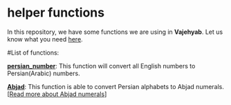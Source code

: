 # helper functions
In this repository, we have some functions we are using in **Vajehyab**. Let us know what you need [here](https://github.com/vajeyyab/combination/issues).

#List of functions:

[**persian_number**](https://github.com/Vajehyab/helper-functions/blob/master/persian_numbers.php): This function will convert all English numbers to Persian(Arabic) numbers.

[**Abjad**](https://github.com/Vajehyab/helper-functions/blob/master/abjad.php): This function is able to convert Persian alphabets to Abjad numerals. [[Read more about Abjad numerals](http://www.islamquest.net/en/archive/question/en21391)]
